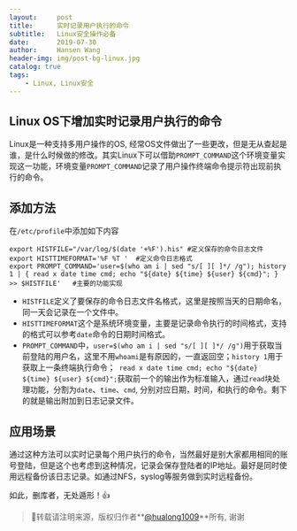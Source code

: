 ```yaml
---
layout:     post
title:      实时记录用户执行的命令
subtitle:   Linux安全操作必备
date:       2019-07-30
author:     Hansen Wang
header-img: img/post-bg-linux.jpg
catalog: true
tags:
    - Linux, Linux安全
---
```



## Linux OS下增加实时记录用户执行的命令

Linux是一种支持多用户操作的OS, 经常OS文件做出了一些更改，但是无从查起是谁，是什么时候做的修改。其实Linux下可以借助`PROMPT_COMMAND`这个环境变量实现这一功能，环境变量`PROMPT_COMMAND`记录了用户操作终端命令提示符出现前执行的命令。

## 添加方法

在`/etc/profile`中添加如下内容

```shell
export HISTFILE="/var/log/$(date '+%F').his" #定义保存的命令日志文件
export HISTTIMEFORMAT='%F %T '	#定义命令日志格式
export PROMPT_COMMAND='user=$(who am i | sed "s/[ ][ ]*/ /g"); history 1 | { read x date time cmd; echo "${date} ${time} ${user} ${cmd}"; } >> $HISTFILE'	#主要的功能实现
```

* `HISTFILE`定义了要保存的命令日志文件名格式，这里是按照当天的日期命名，同一天会记录在一个文件中。
* `HISTTIMEFORMAT`这个是系统环境变量，主要是记录命令执行的时间格式，支持的格式可以参考`date`命令的日期时间格式。
* `PROMPT_COMMAND`中，`user=$(who am i | sed "s/[ ][ ]*/ /g")`用于获取当前登陆的用户名，这里不用`whoami`是有原因的，一直返回空；`history 1`用于获取上一条终端执行命令；` read x date time cmd; echo "${date} ${time} ${user} ${cmd}";`获取前一个的输出作为标准输入，通过`read`块处理功能，分割为`date`、`time`、`cmd`, 分别对应日期，时间，和执行的命令。剩下的就是输出附加到日志记录文件。

## 应用场景

通过这种方法可以实时记录每个用户执行的命令，当然最好是别大家都用相同的账号登陆，但是这个也考虑到这种情况，记录会保存登陆者的IP地址。最好是同时使用远程备份该日志记录。如通过NFS，syslog等服务做到实时远程备份。

如此，删库者，无处遁形！👍

> 📌转载请注明来源，版权归作者**[@hualong1009](https://hualong1009.github.io)**所有, 谢谢



